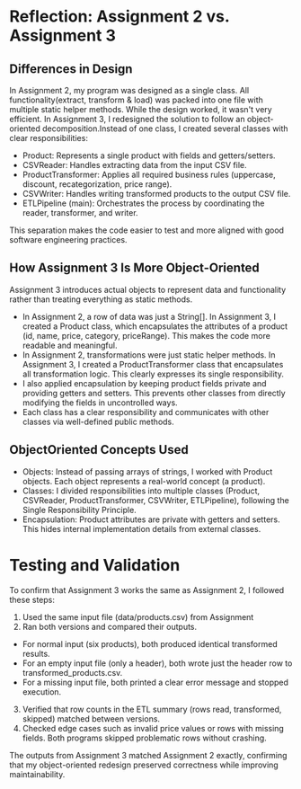# Reflection: Assignment 2 vs. Assignment 3

## Differences in Design

In Assignment 2, my program was designed as a single class. All functionality(extract, transform & load) was packed into one file with multiple static helper methods. While the design worked, it wasn't very efficient. 
In Assignment 3, I redesigned the solution to follow an object-oriented decomposition.Instead of one class, I created several classes with clear responsibilities:

- Product: Represents a single product with fields and getters/setters.
- CSVReader: Handles extracting data from the input CSV file.
- ProductTransformer: Applies all required business rules (uppercase, discount, recategorization, price range).
- CSVWriter: Handles writing transformed products to the output CSV file.
- ETLPipeline (main): Orchestrates the process by coordinating the reader, transformer, and writer.

This separation makes the code easier to test and more aligned with good software engineering practices.


## How Assignment 3 Is More Object-Oriented

Assignment 3 introduces actual objects to represent data and functionality rather than treating everything as static methods.

- In Assignment 2, a row of data was just a String[]. In Assignment 3, I created a Product class, which encapsulates the attributes of a product (id, name, price, category, priceRange). This makes the code more readable and meaningful.
- In Assignment 2, transformations were just static helper methods. In Assignment 3, I created a ProductTransformer class that encapsulates all transformation logic. This clearly expresses its single responsibility.
- I also applied encapsulation by keeping product fields private and providing getters and setters. This prevents other classes from directly modifying the fields in uncontrolled ways.
- Each class has a clear responsibility and communicates with other classes via well-defined public methods.

## ObjectOriented Concepts Used

- Objects: Instead of passing arrays of strings, I worked with Product objects. Each object represents a real-world concept (a product).
- Classes: I divided responsibilities into multiple classes (Product, CSVReader, ProductTransformer, CSVWriter, ETLPipeline), following the Single Responsibility Principle.
- Encapsulation: Product attributes are private with getters and setters. This hides internal implementation details from external classes.


# Testing and Validation

To confirm that Assignment 3 works the same as Assignment 2, I followed these steps:
1. Used the same input file (data/products.csv) from Assignment 
2. Ran both versions and compared their outputs.

- For normal input (six products), both produced identical transformed results.
- For an empty input file (only a header), both wrote just the header row to transformed_products.csv.
- For a missing input file, both printed a clear error message and stopped execution.

3. Verified that row counts in the ETL summary (rows read, transformed, skipped) matched between versions.
4. Checked edge cases such as invalid price values or rows with missing fields. Both programs skipped problematic rows without crashing.

The outputs from Assignment 3 matched Assignment 2 exactly, confirming that my object-oriented redesign preserved correctness while improving maintainability.
